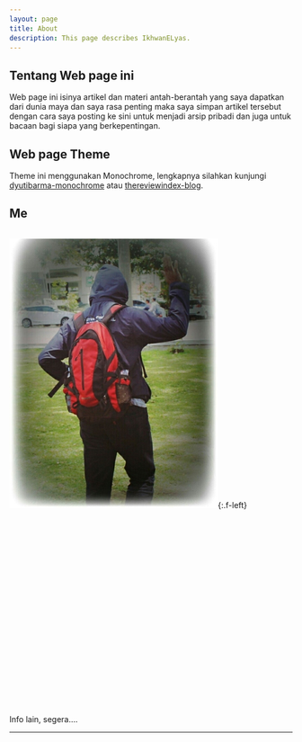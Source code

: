 ```yaml
---
layout: page
title: About
description: This page describes IkhwanELyas.
---
```

## Tentang Web page ini

Web page ini isinya artikel dan materi antah-berantah yang saya dapatkan dari dunia maya dan saya rasa penting maka saya simpan artikel tersebut dengan cara saya posting ke sini untuk menjadi arsip pribadi dan juga untuk bacaan bagi siapa yang berkepentingan.

## Web page Theme 
Theme ini menggunakan Monochrome, lengkapnya silahkan kunjungi [dyutibarma-monochrome](https://github.com/dyutibarma/monochrome) atau [thereviewindex-blog](https://github.com/thereviewindex/blog).


## Me
<pre>
</pre>

![Fotoku](img/me.jpg){:.f-left}

<!-- ![Fotoku]({{site.url}}/img/me.jpg){:.rkiri} : OK -->
<!-- ![Fotoku](img/me.jpg){:.rkiri} : ERROR : hasil = //img/me.jpg -->

<!--
	<img src="img/me.jpg" class="rkiri" markdown="0" />
	![image-title-here](img/me.jpg){:height="240px" width="140px"}
	![image-title-here](img/me.jpg){:height="240px" width="140px"}
	![Fotoku](img/me.jpg){:.rkiri}
	![Fotoku](img/me.jpg){:.f-left}
-->
<pre>





















</pre>

<p>
Info lain, segera....

</p>

____

